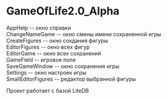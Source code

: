 # GameOfLife2.0_Alpha
AppHelp -- окно справки  
ChangeNameGame -- окно смены имени сохраненной игры  
CreateFigures -- окно сохдания фигуры  
EditorFigures -- окно всех фигур  
EditorGame -- окно всех сохранений  
GameField -- игровое поле  
SaveGameWindow -- окно сохранения игры  
Settings -- окно настроек игры  
SmallEditorFigures -- редактор выбранной фигуры  

Проект работает с базой LiteDB
